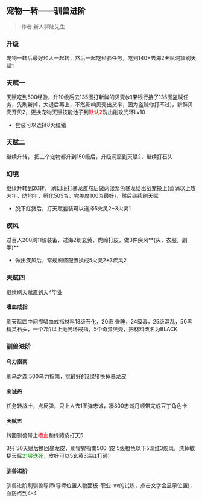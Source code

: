 ## 宠物一转——驯兽进阶

> 作者 新人群陆先生  

### 升级

宠物一转后最好和人一起转，然后一起吃经验任务，吃到140+去海2天赋洞窟刷天赋1  

### 天赋一

天赋吃到500经验，升10级后去135图打新鲜的贝壳(如果银行接了135图盗贼任务，先刷新掉，大退后再上，不然影响贝壳出货率，因为盗贼你打不过)，新鲜贝壳开贝2，更换宠物天赋技能池子到<font color="red">默认2</font>洗出削攻光环Lv10  

- 套装可以选择8火红猪

### 天赋二

继续升转， 把三个宠物都升到150级后，升级洞窟到天赋2，继续打石头    

### 幻境

继续升转到20转， 刷幻境打暴龙皮然后做两张紫色暴龙给出战宠换上(蓝满以上攻火年，防地年，孵化505%，完美度100%最好)，然后继续刷天赋    

- 脱下红猪后，打天赋套装可以选择5火灵2+3火灵1

### 疾风

过百人200刷11阶装备，过海2刷玄黄，虎岭打皮，做3件疾风**(头，衣服，副手)**  

- 做出疾风后，常规刷怪配置换成5火灵2+3疾风2

### 天赋四

继续刷天赋直到天4毕业  

#### 嗜血戒指

刷天赋四中间攒嗜血戒指材料18级石化，20级 昏睡，24级毒，25级混乱，50黑精灵石头，一个7阶以上无光环戒指，5个奇异贝壳，把材料改名为BLACK  

### 驯兽进阶

#### 乌力指南

刷乌之森 500乌力指南，挑最好的2绿猪换掉暴龙皮  

#### 忠诚丹

任务转战士，点反弹，只上人去1图弹忠诚，凑800忠诚丹顺带完成豆丁角色卡  

#### 天赋五

转回驯兽带上<font color="red">嗜血</font>和绿猪皮打天5  

3只 50天赋后换回暴龙皮，刷猩猩指南500 (皮 5级橙色以下5深红3疾风，洗掉敏捷天赋<font color="green">21层送死</font>，皮好可以5玄黄3深红打通)  

#### 驯兽进阶

驯兽进阶刷驯兽导师(导师位置人物面板-职业-xx的试炼，点击文字会显示位置)，血防点到4-4  